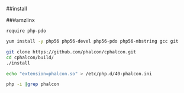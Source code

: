 ##install

###amzlinx

`require php-pdo` 

```bash
yum install -y php56 php56-devel php56-pdo php56-mbstring gcc git
```

```bash
git clone https://github.com/phalcon/cphalcon.git
cd cphalcon/build/
./install
```

```bash
echo "extension=phalcon.so" > /etc/php.d/40-phalcon.ini
```

```bash
php -i |grep phalcon
```
